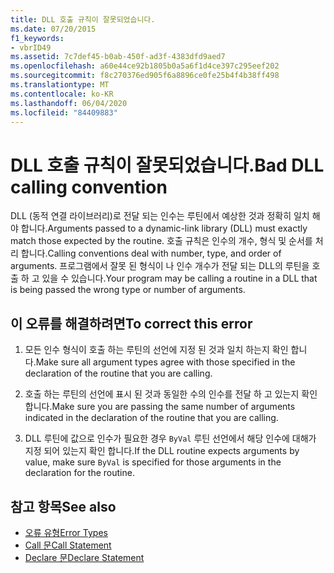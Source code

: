```yaml
---
title: DLL 호출 규칙이 잘못되었습니다.
ms.date: 07/20/2015
f1_keywords:
- vbrID49
ms.assetid: 7c7def45-b0ab-450f-ad3f-4383dfd9aed7
ms.openlocfilehash: a60e44ce92b1805b0a5a6f1d4ce397c295eef202
ms.sourcegitcommit: f8c270376ed905f6a8896ce0fe25b4f4b38ff498
ms.translationtype: MT
ms.contentlocale: ko-KR
ms.lasthandoff: 06/04/2020
ms.locfileid: "84409883"
---
```

# <a name="bad-dll-calling-convention"></a><span data-ttu-id="b9991-102">DLL 호출 규칙이 잘못되었습니다.</span><span class="sxs-lookup"><span data-stu-id="b9991-102">Bad DLL calling convention</span></span>
<span data-ttu-id="b9991-103">DLL (동적 연결 라이브러리)로 전달 되는 인수는 루틴에서 예상한 것과 정확히 일치 해야 합니다.</span><span class="sxs-lookup"><span data-stu-id="b9991-103">Arguments passed to a dynamic-link library (DLL) must exactly match those expected by the routine.</span></span> <span data-ttu-id="b9991-104">호출 규칙은 인수의 개수, 형식 및 순서를 처리 합니다.</span><span class="sxs-lookup"><span data-stu-id="b9991-104">Calling conventions deal with number, type, and order of arguments.</span></span> <span data-ttu-id="b9991-105">프로그램에서 잘못 된 형식이 나 인수 개수가 전달 되는 DLL의 루틴을 호출 하 고 있을 수 있습니다.</span><span class="sxs-lookup"><span data-stu-id="b9991-105">Your program may be calling a routine in a DLL that is being passed the wrong type or number of arguments.</span></span>  
  
## <a name="to-correct-this-error"></a><span data-ttu-id="b9991-106">이 오류를 해결하려면</span><span class="sxs-lookup"><span data-stu-id="b9991-106">To correct this error</span></span>  
  
1. <span data-ttu-id="b9991-107">모든 인수 형식이 호출 하는 루틴의 선언에 지정 된 것과 일치 하는지 확인 합니다.</span><span class="sxs-lookup"><span data-stu-id="b9991-107">Make sure all argument types agree with those specified in the declaration of the routine that you are calling.</span></span>  
  
2. <span data-ttu-id="b9991-108">호출 하는 루틴의 선언에 표시 된 것과 동일한 수의 인수를 전달 하 고 있는지 확인 합니다.</span><span class="sxs-lookup"><span data-stu-id="b9991-108">Make sure you are passing the same number of arguments indicated in the declaration of the routine that you are calling.</span></span>  
  
3. <span data-ttu-id="b9991-109">DLL 루틴에 값으로 인수가 필요한 경우 `ByVal` 루틴 선언에서 해당 인수에 대해가 지정 되어 있는지 확인 합니다.</span><span class="sxs-lookup"><span data-stu-id="b9991-109">If the DLL routine expects arguments by value, make sure `ByVal` is specified for those arguments in the declaration for the routine.</span></span>  
  
## <a name="see-also"></a><span data-ttu-id="b9991-110">참고 항목</span><span class="sxs-lookup"><span data-stu-id="b9991-110">See also</span></span>

- [<span data-ttu-id="b9991-111">오류 유형</span><span class="sxs-lookup"><span data-stu-id="b9991-111">Error Types</span></span>](../../programming-guide/language-features/error-types.md)
- [<span data-ttu-id="b9991-112">Call 문</span><span class="sxs-lookup"><span data-stu-id="b9991-112">Call Statement</span></span>](../statements/call-statement.md)
- [<span data-ttu-id="b9991-113">Declare 문</span><span class="sxs-lookup"><span data-stu-id="b9991-113">Declare Statement</span></span>](../statements/declare-statement.md)
